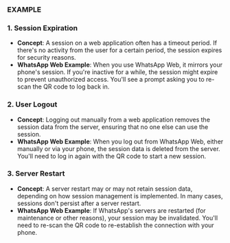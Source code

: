 ### EXAMPLE ###

### 1. **Session Expiration**
   - **Concept**: A session on a web application often has a timeout period. If there's no activity from the user for a certain period, the session expires for security reasons.
   - **WhatsApp Web Example**: When you use WhatsApp Web, it mirrors your phone's session. If you're inactive for a while, the session might expire to prevent unauthorized access. You'll see a prompt asking you to re-scan the QR code to log back in.

### 2. **User Logout**
   - **Concept**: Logging out manually from a web application removes the session data from the server, ensuring that no one else can use the session.
   - **WhatsApp Web Example**: When you log out from WhatsApp Web, either manually or via your phone, the session data is deleted from the server. You'll need to log in again with the QR code to start a new session.

### 3. **Server Restart**
   - **Concept**: A server restart may or may not retain session data, depending on how session management is implemented. In many cases, sessions don't persist after a server restart.
   - **WhatsApp Web Example**: If WhatsApp's servers are restarted (for maintenance or other reasons), your session may be invalidated. You'll need to re-scan the QR code to re-establish the connection with your phone.


